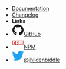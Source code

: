 - [Documentation](/)
- [Changelog](changelog)
- **Links**
- [![GitHub](assets/img/github.svg)GitHub](https://github.com/jhildenbiddle/docsify-tabs)
- [![NPM](assets/img/npm.svg)NPM](https://www.npmjs.com/package/docsify-tabs)
- [![Twitter](assets/img/twitter.svg)@jhildenbiddle](http://twitter.com/jhildenbiddle)
